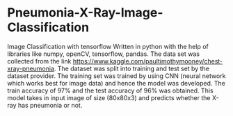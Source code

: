 # Pneumonia-X-Ray-Image-Classification
Image Classification with tensorflow
Written in python with the help of libraries like numpy, openCV, tensorflow, pandas. The data set was collected from the link 
https://www.kaggle.com/paultimothymooney/chest-xray-pneumonia. The dataset was split into training and test set by the dataset provider. The training set was trained by using 
CNN (neural network which works best for image data) and hence the model was developed. The train accuracy of 97% and the test accuracy of 96% was obtained. This model takes 
in input image of size (80x80x3) and predicts whether the X-ray has pneumonia or not.
